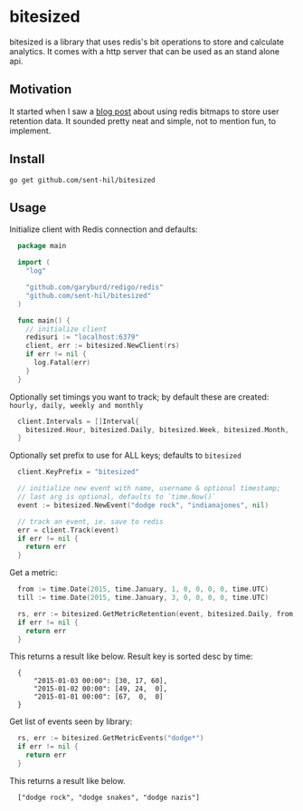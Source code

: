 # bitesized

bitesized is a library that uses redis's bit operations to store and calculate analytics. It comes with a http server that can be used as an stand alone api.

## Motivation

It started when I saw a [blog post](http://blog.getspool.com/2011/11/29/fast-easy-realtime-metrics-using-redis-bitmaps/) about using redis bitmaps to store user retention data. It sounded pretty neat and simple, not to mention fun, to implement.

## Install

`go get github.com/sent-hil/bitesized`

## Usage

Initialize client with Redis connection and defaults:

```go
  package main

  import (
    "log"

    "github.com/garyburd/redigo/redis"
    "github.com/sent-hil/bitesized"
  )

  func main() {
    // initialize client
    redisuri := "localhost:6379"
    client, err := bitesized.NewClient(rs)
    if err != nil {
      log.Fatal(err)
    }
  }
```

Optionally set timings you want to track; by default these are created:
`hourly, daily, weekly and monthly`

```go
  client.Intervals = []Interval{
    bitesized.Hour, bitesized.Daily, bitesized.Week, bitesized.Month,
  }
```

Optionally set prefix to use for ALL keys; defaults to `bitesized`

```go
  client.KeyPrefix = "bitesized"
```

```go
  // initialize new event with name, username & optional timestamp;
  // last arg is optional, defaults to `time.Now()`
  event := bitesized.NewEvent("dodge rock", "indianajones", nil)

  // track an event, ie. save to redis
  err = client.Track(event)
  if err != nil {
    return err
  }
```

Get a metric:

```go
  from := time.Date(2015, time.January, 1, 0, 0, 0, 0, time.UTC)
  till := time.Date(2015, time.January, 3, 0, 0, 0, 0, time.UTC)

  rs, err := bitesized.GetMetricRetention(event, bitesized.Daily, from, till)
  if err != nil {
    return err
  }
```

This returns a result like below. Result key is sorted desc by time:

```
  {
      "2015-01-03 00:00": [30, 17, 60],
      "2015-01-02 00:00": [49, 24,  0],
      "2015-01-01 00:00": [67,  0,  0]
  }
```

Get list of events seen by library:

```go
  rs, err := bitesized.GetMetricEvents("dodge*")
  if err != nil {
    return err
  }
```

This returns a result like below.

```
  ["dodge rock", "dodge snakes", "dodge nazis"]
```
